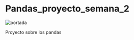 # Pandas_proyecto_semana_2
![portada](/Users/edgarahmed/Desktop/ironhack/Semana_2/Pandas_proyecto_semana_2/Pics/jaws.webp)

Proyecto sobre los pandas
